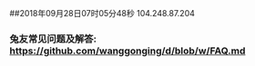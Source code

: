 ##2018年09月28日07时05分48秒 104.248.87.204
### 兔友常见问题及解答: https://github.com/wanggonging/d/blob/w/FAQ.md

